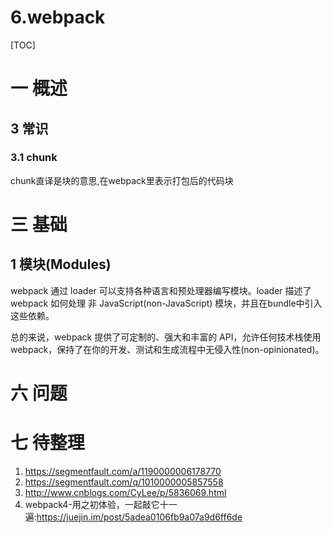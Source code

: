 # 6.webpack
[TOC]
# 一 概述
## 3 常识
### 3.1 chunk
chunk直译是块的意思,在webpack里表示打包后的代码块

# 三 基础
## 1 模块(Modules)
webpack 通过 loader 可以支持各种语言和预处理器编写模块。loader 描述了 webpack 如何处理 非 JavaScript(non-JavaScript) 模块，并且在bundle中引入这些依赖。

总的来说，webpack 提供了可定制的、强大和丰富的 API，允许任何技术栈使用 webpack，保持了在你的开发、测试和生成流程中无侵入性(non-opinionated)。


# 六 问题
# 七 待整理
1. https://segmentfault.com/a/1190000006178770
2. https://segmentfault.com/q/1010000005857558
3. http://www.cnblogs.com/CyLee/p/5836069.html
4. webpack4-用之初体验，一起敲它十一遍:https://juejin.im/post/5adea0106fb9a07a9d6ff6de